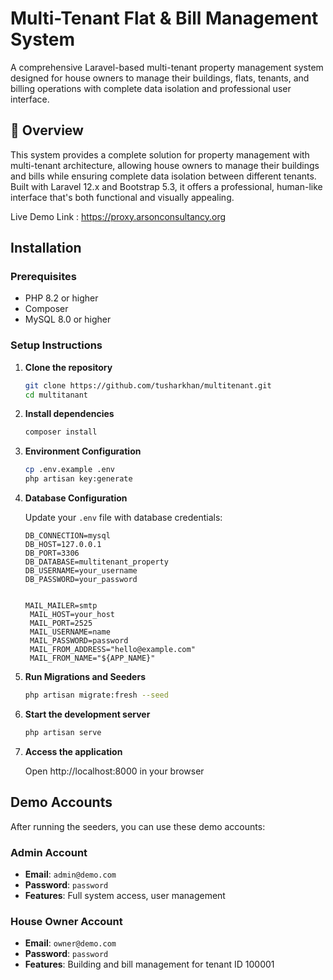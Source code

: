 # Multi-Tenant Flat & Bill Management System

A comprehensive Laravel-based multi-tenant property management system designed for house owners to manage their buildings, flats, tenants, and billing operations with complete data isolation and professional user interface.

## 🚀 Overview

This system provides a complete solution for property management with multi-tenant architecture, allowing house owners to manage their buildings and bills while ensuring complete data isolation between different tenants. Built with Laravel 12.x and Bootstrap 5.3, it offers a professional, human-like interface that's both functional and visually appealing.

Live Demo Link : https://proxy.arsonconsultancy.org

## Installation

### Prerequisites
- PHP 8.2 or higher
- Composer
- MySQL 8.0 or higher

### Setup Instructions

1. **Clone the repository**
   ```bash
   git clone https://github.com/tusharkhan/multitenant.git
   cd multitanant
   ```

2. **Install dependencies**
   ```bash
   composer install
   ```

3. **Environment Configuration**
   ```bash
   cp .env.example .env
   php artisan key:generate
   ```

4. **Database Configuration**
   
   Update your `.env` file with database credentials:
   ```env
   DB_CONNECTION=mysql
   DB_HOST=127.0.0.1
   DB_PORT=3306
   DB_DATABASE=multitenant_property
   DB_USERNAME=your_username
   DB_PASSWORD=your_password


   MAIL_MAILER=smtp
    MAIL_HOST=your_host
    MAIL_PORT=2525
    MAIL_USERNAME=name
    MAIL_PASSWORD=password
    MAIL_FROM_ADDRESS="hello@example.com"
    MAIL_FROM_NAME="${APP_NAME}"
   ```

5. **Run Migrations and Seeders**
   ```bash
   php artisan migrate:fresh --seed
   ```

6. **Start the development server**
   ```bash
   php artisan serve
   ```

7. **Access the application**
   
   Open http://localhost:8000 in your browser

## Demo Accounts

After running the seeders, you can use these demo accounts:

### Admin Account
- **Email**: `admin@demo.com`
- **Password**: `password`
- **Features**: Full system access, user management

### House Owner Account
- **Email**: `owner@demo.com`
- **Password**: `password`
- **Features**: Building and bill management for tenant ID 100001
